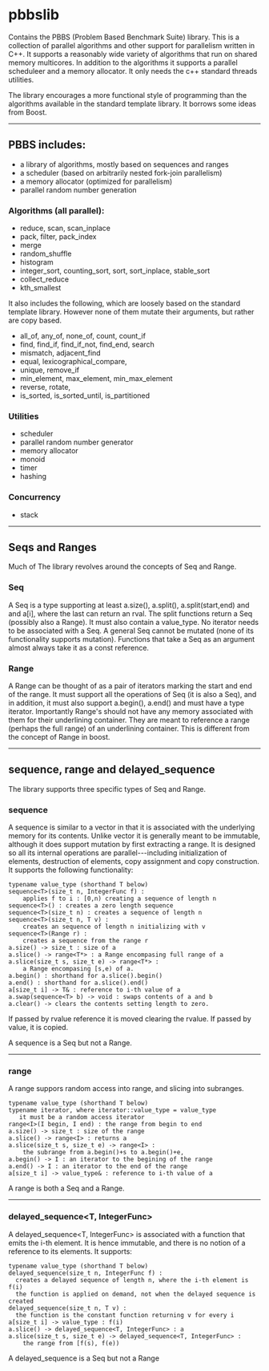 # pbbslib

Contains the PBBS (Problem Based Benchmark Suite) library.  This is a
collection of parallel algorithms and other support for parallelism
written in C++.  It supports a reasonably wide variety of algorithms
that run on shared memory multicores.  In addition to the algorithms
it supports a parallel scheduleer and a memory allocator.  It only
needs the c++ standard threads utilities.

The library encourages a more functional style of programming than the
algorithms available in the standard template library.  It borrows
some ideas from Boost.

******************************************************

## PBBS includes:
  - a library of algorithms, mostly based on sequences and ranges
  - a scheduler (based on arbitrarily nested fork-join parallelism)
  - a memory allocator (optimized for parallelism)
  - parallel random number generation

### Algorithms (all parallel):

  - reduce, scan, scan_inplace
  - pack, filter, pack_index
  - merge
  - random_shuffle
  - histogram
  - integer_sort, counting_sort, sort, sort_inplace, stable_sort
  - collect_reduce
  - kth_smallest

It also includes the following, which are loosely based on the standard
template library.   However none of them mutate
their arguments, but rather are copy based.

  - all_of, any_of, none_of, count, count_if
  - find, find_if, find_if_not, find_end, search
  - mismatch, adjacent_find
  - equal, lexicographical_compare,
  - unique, remove_if
  - min_element, max_element, min_max_element
  - reverse, rotate,
  - is_sorted, is_sorted_until, is_partitioned

### Utilities
  - scheduler
  - parallel random number generator
  - memory allocator
  - monoid
  - timer
  - hashing

### Concurrency
  - stack

******************************************************

## Seqs and Ranges

Much of The library revolves around the concepts of Seq and Range.

###  Seq

A Seq is a type supporting at least a.size(), a.split(),
a.split(start,end) and and a[i], where the last can return an rval.
The split functions return a Seq (possibly also a Range).  It must
also contain a value_type.  No iterator needs to be associated with a
Seq.  A general Seq cannot be mutated (none of its functionality
supports mutation).  Functions that take a Seq as an argument almost
always take it as a const reference.

### Range
A Range can be thought of as a pair of iterators marking the start and
end of the range.  It must support all the operations of Seq (it is
also a Seq), and in addition, it must also support a.begin(), a.end()
and must have a type iterator.  Importantly Range's should not have
any memory associated with them for their underlining container.  They
are meant to reference a range (perhaps the full range) of an
underlining container.  This is different from the concept of Range in
boost.

******************************************************

## sequence, range and delayed_sequence

The library supports three specific types of Seq and Range.

### sequence<T>

A sequence<T> is similar to a vector<T> in that it is associated with
the underlying memory for its contents.  Unlike vector<T> it is
generally meant to be immutable, although it does support mutation by
first extracting a range.  It is designed so all its internal
operations are parallel---including initialization of elements,
destruction of elements, copy assignment and copy construction.  It
supports the following functionality:

    typename value_type (shorthand T below)
    sequence<T>(size_t n, IntegerFunc f) :
        applies f to i : [0,n) creating a sequence of length n
    sequence<T>() : creates a zero length sequence
    sequence<T>(size_t n) : creates a sequence of length n
    sequence<T>(size_t n, T v) :
        creates an sequence of length n initializing with v
    sequence<T>(Range r) :
        creates a sequence from the range r
    a.size() -> size_t : size of a
    a.slice() -> range<T*> : a Range encompasing full range of a
    a.slice(size_t s, size_t e) -> range<T*> :
        a Range encompasing [s,e) of a.
    a.begin() : shorthand for a.slice().begin()
    a.end() : shorthand for a.slice().end()
    a[size_t i] -> T& : reference to i-th value of a
    a.swap(sequence<T> b) -> void : swaps contents of a and b
    a.clear() -> clears the contents setting length to zero.

If passed by rvalue reference it is moved clearing the rvalue.  If
passed by value, it is copied.

A sequence is a Seq but not a Range.

******************************************************

### range<Iterator>

A range<Iterator> suppors random access into range, and slicing into
subranges.

    typename value_type (shorthand T below)
    typename iterator, where iterator::value_type = value_type
       it must be a random access iterator
    range<I>(I begin, I end) : the range from begin to end
    a.size() -> size_t : size of the range
    a.slice() -> range<I> : returns a
    a.slice(size_t s, size_t e) -> range<I> :
        the subrange from a.begin()+s to a.begin()+e,
    a.begin() -> I : an iterator to the begining of the range
    a.end() -> I : an iterator to the end of the range
    a[size_t i] -> value_type& : reference to i-th value of a

A range<Iterator> is both a Seq and a Range.

******************************************************

### delayed_sequence<T, IntegerFunc>

A delayed_sequence<T, IntegerFunc> is associated with a function that
emits the i-th element.  It is hence immutable, and there is no
notion of a reference to its elements.  It supports:

    typename value_type (shorthand T below)
    delayed_sequence(size_t n, IntegerFunc f) :
      creates a delayed sequence of length n, where the i-th element is f(i)
      the function is applied on demand, not when the delayed sequence is created
    delayed_sequence(size_t n, T v) :
      the function is the constant function returning v for every i
    a[size_t i] -> value_type : f(i)
    a.slice() -> delayed_sequence<T, IntegerFunc> : a
    a.slice(size_t s, size_t e) -> delayed_sequence<T, IntegerFunc> :
        the range from [f(s), f(e))

A delayed_sequence is a Seq but not a Range



